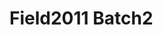 # Field2011 Batch2
<a name="material" />
<script type="application/ld+json">

  {
    "@context": "https://schema.org/",
    "@type": "ChemicalSubstance",
    "http://purl.org/dc/terms/conformsTo":
      {
        "@type": "CreativeWork",
        "@id": "https://bioschemas.org/profiles/ChemicalSubstance/0.4-RELEASE/"
      },
    "@id": "https://egonw.github.io/nanowiki/nanowiki107.html#material",
    "name": "Field2011 Batch2",
    "sameAs: "http://127.0.0.1/mediawiki/index.php/Special:URIResolver/Field2011_Batch2"
  }
</script>

